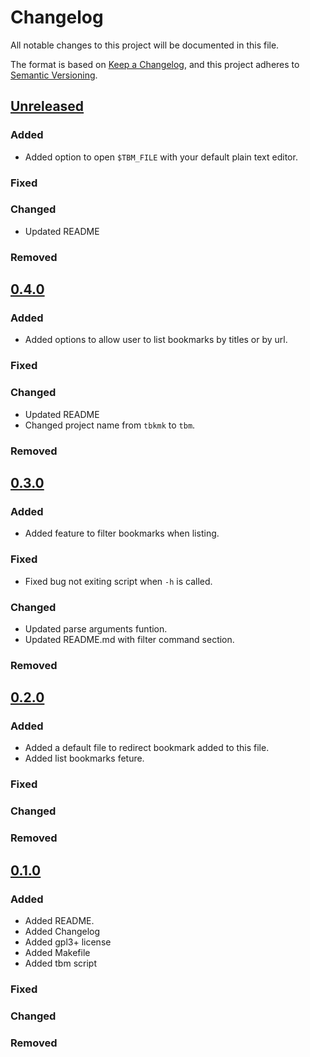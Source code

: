 # Changelog

All notable changes to this project will be documented in this file.

The format is based on [Keep a Changelog](https://keepachangelog.com/en/1.0.0/),
and this project adheres to [Semantic Versioning](https://semver.org/spec/v2.0.0.html).

## [Unreleased]

### Added

* Added option to open `$TBM_FILE` with your default plain text editor.

### Fixed

### Changed

* Updated README

### Removed

## [0.4.0]

### Added

* Added options to allow user to list bookmarks by titles or by url.

### Fixed

### Changed

* Updated README
* Changed project name from `tbkmk` to `tbm`.

### Removed

## [0.3.0]

### Added

* Added feature to filter bookmarks when listing.

### Fixed

* Fixed bug not exiting script when `-h` is called.

### Changed

* Updated parse arguments funtion.
* Updated README.md with filter command section.

### Removed

## [0.2.0]

### Added

* Added a default file to redirect bookmark added to this file.
* Added list bookmarks feture.

### Fixed

### Changed

### Removed

## [0.1.0]

### Added 

* Added README.
* Added Changelog
* Added gpl3+ license
* Added Makefile
* Added tbm script

### Fixed

### Changed

### Removed

[unreleased]: https://github.com/TinyToolSH/tbm/compare/0.4.0...HEAD
[0.4.0]: https://github.com/TinyToolSH/tbm/compare/0.3.0...0.4.0
[0.3.0]: https://github.com/TinyToolSH/tbm/compare/0.2.0...0.3.0
[0.2.0]: https://github.com/TinyToolSH/tbm/compare/0.1.0...0.2.0
[0.1.0]: https://github.com/TinyToolSH/tbm/releases/tag/0.1.0
